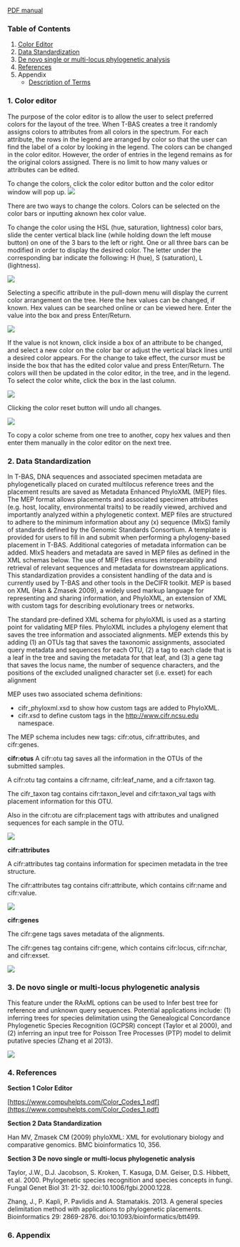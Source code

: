 [PDF manual](data/tbas-documentation/TBAS_User_Manual_v2.2-01-03-20.pdf)

### Table of Contents
1. [Color Editor](#1-color-editor)
2. [Data Standardization](#2-data-standardization)
3. [De novo single or multi-locus phylogenetic analysis](#3-de-novo-single-or-multi-locus-phylogenetic-analysis)
4. [References](#4-references)
5. Appendix
    - [Description of Terms](#6-appendix)



### 1. Color editor

The purpose of the color editor is to allow the user to select preferred colors for the layout of the tree. When T-BAS creates a tree it randomly assigns colors to attributes from all colors in the spectrum. For each attribute, the rows in the legend are arranged by color so that the user can find the label of a color by looking in the legend. The colors can be changed in the color editor. However, the order of entries in the legend remains as for the original colors assigned. There is no limit to how many values or attributes can be edited.

To change the colors, click the color editor button and the color editor window will pop up.
![](images/tbas-documentation/color_editor1.png)

There are two ways to change the colors. Colors can be selected on the color bars or inputting aknown hex color value.

To change the color using the HSL (hue, saturation, lightness) color bars, slide the center vertical black line (while holding down the left mouse button) on one of the 3 bars to the left or right. One or all three bars can be modified in order to display the desired color. The letter under the corresponding bar indicate the following: H (hue), S (saturation), L (lightness).

![](images/tbas-documentation/color_editor2.png)

Selecting a specific attribute in the pull-down menu will display the current color arrangement on the tree. Here the hex values can be changed, if known. Hex values can be searched online or can be viewed here. Enter the value into the box and press Enter/Return.

![](images/tbas-documentation/color_editor3.png)

If the value is not known, click inside a box of an attribute to be changed, and select a new color on the color bar or adjust the vertical black lines until a desired color appears. For the change to take effect, the cursor must be inside the box that has the edited color value and press Enter/Return. The colors will then be updated in the color editor, in the tree, and in the legend. To select the color white, click the box in the last column.

![](images/tbas-documentation/color_editor4.png)

Clicking the color reset button will undo all changes.

![](images/tbas-documentation/color_editor5.png)

To copy a color scheme from one tree to another, copy hex values and then enter them manually in the color editor on the next tree.

### 2. Data Standardization

In T-BAS, DNA sequences and associated specimen metadata are phylogenetically placed on curated multilocus reference trees and the placement results are saved as Metadata Enhanced PhyloXML (MEP) files. The MEP format allows placements and associated specimen attributes (e.g. host, locality, environmental traits) to be readily viewed, archived and importantly analyzed within a phylogenetic context. MEP files are structured to adhere to the minimum information about any (x) sequence (MIxS) family of standards defined by the Genomic Standards Consortium. A template is provided for users to fill in and submit when performing a phylogeny-based placement in T-BAS. Additional categories of metadata information can be added. MIxS headers and metadata are saved in MEP files as defined in the XML schemas below. The use of MEP files ensures interoperability and retrieval of relevant sequences and metadata for downstream applications. This standardization provides a consistent handling of the data and is currently used by T-BAS and other tools in the DeCIFR toolkit. MEP is based on XML (Han & Zmasek 2009), a widely used markup language for representing and sharing information, and PhyloXML, an extension of XML with custom tags for describing evolutionary trees or networks.

The standard pre-defined XML schema for phyloXML is used as a starting point for validating MEP files. PhyloXML includes a phylogeny element that saves the tree information and associated alignments. MEP extends this by adding (1) an OTUs tag that saves the taxonomic assignments, associated query metadata and sequences for each OTU, (2) a tag to each clade that is a leaf in the tree and saving the metadata for that leaf, and (3) a gene tag that saves the locus name, the number of sequence characters, and the positions of the excluded unaligned character set (i.e. exset) for each alignment

MEP uses two associated schema definitions:

- cifr_phyloxml.xsd to show how custom tags are added to PhyloXML.
- cifr.xsd to define custom tags in the http://www.cifr.ncsu.edu namespace.

The MEP schema includes new tags: cifr:otus, cifr:attributes, and cifr:genes.

**cifr:otus**
A cifr:otu tag saves all the information in the OTUs of the submitted samples.

A cifr:otu tag contains a cifr:name, cifr:leaf_name, and a cifr:taxon tag.

The cifr_taxon tag contains cifr:taxon_level and cifr:taxon_val tags with placement information for this OTU.

Also in the cifr:otu are cifr:placement tags with attributes and unaligned sequences for each sample in the OTU.

![](images/tbas-documentation/data_standardization1.png)

**cifr:attributes**

A cifr:attributes tag contains information for specimen metadata in the tree structure.

The cifr:attributes tag contains cifr:attribute, which contains cifr:name and cifr:value.

![](images/tbas-documentation/data_standardization2.png)

**cifr:genes**

The cifr:gene tags saves metadata of the alignments.

The cifr:genes tag contains cifr:gene, which contains cifr:locus, cifr:nchar, and cifr:exset.

![](images/tbas-documentation/data_standardization3.png)


### 3. De novo single or multi-locus phylogenetic analysis

This feature under the RAxML options can be used to Infer best tree for reference and unknown query sequences. Potential applications include: (1) inferring trees for species delimitation using the Genealogical Concordance Phylogenetic Species Recognition (GCPSR) concept (Taylor et al 2000), and (2) inferring an input tree for Poisson Tree Processes (PTP) model to delimit putative species (Zhang et al 2013).

![](images/tbas-documentation/de_novo_single_or_multi1.png)

### 4. References

**Section 1 Color Editor**

[https://www.compuhelpts.com/Color_Codes_1.pdf](https://www.compuhelpts.com/Color_Codes_1.pdf)

**Section 2 Data Standardization**

Han MV, Zmasek CM (2009) phyloXML: XML for evolutionary biology and comparative genomics. BMC bioinformatics 10, 356.

**Section 3 De novo single or multi-locus phylogenetic analysis** 

Taylor, J.W., D.J. Jacobson, S. Kroken, T. Kasuga, D.M. Geiser, D.S. Hibbett, et al. 2000. Phylogenetic species recognition and species concepts in fungi. Fungal Genet Biol 31: 21-32. doi:10.1006/fgbi.2000.1228.  

Zhang, J., P. Kapli, P. Pavlidis and A. Stamatakis. 2013. A general species delimitation method with applications to phylogenetic placements. Bioinformatics 29: 2869-2876. doi:10.1093/bioinformatics/btt499.

### 6. Appendix

